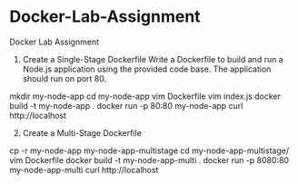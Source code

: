 # Docker-Lab-Assignment
Docker Lab Assignment
1. Create a Single-Stage Dockerfile
Write a Dockerfile to build and run a Node.js application using the provided code base.
The application should run on port 80.

mkdir my-node-app
cd my-node-app
vim Dockerfile
vim index.js 
docker build -t my-node-app .
docker run -p 80:80 my-node-app
curl http://localhost

2. Create a Multi-Stage Dockerfile

cp -r my-node-app my-node-app-multistage
cd my-node-app-multistage/
vim Dockerfile
docker build -t my-node-app-multi .
docker run -p 8080:80 my-node-app-multi
curl http://localhost 
